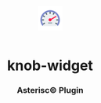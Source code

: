 <div align="center">
  <a href="https://asterisc.io" target="_blank" >
    <img height="50" src="src/assets/icon.svg" style="margin: 12px 0px">
  </a>

  <h1>knob-widget</h1>
</div>

<div align="center">
  <h3>Asterisc© Plugin</h3>
</div>

